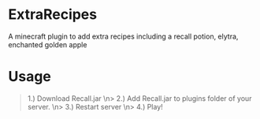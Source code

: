 # ExtraRecipes
A minecraft plugin to add extra recipes including a recall potion, elytra, enchanted golden apple

# Usage
> 1.) Download Recall.jar
\n> 2.) Add Recall.jar to plugins folder of your server.
\n> 3.) Restart server
\n> 4.) Play!
